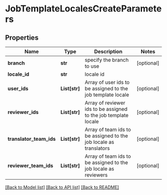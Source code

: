 # JobTemplateLocalesCreateParameters

## Properties
Name | Type | Description | Notes
------------ | ------------- | ------------- | -------------
**branch** | **str** | specify the branch to use | [optional] 
**locale_id** | **str** | locale id | 
**user_ids** | **List[str]** | Array of user ids to be assigned to the job template locale | [optional] 
**reviewer_ids** | **List[str]** | Array of reviewer ids to be assigned to the job template locale | [optional] 
**translator_team_ids** | **List[str]** | Array of team ids to be assigned to the job locale as translators | [optional] 
**reviewer_team_ids** | **List[str]** | Array of team ids to be assigned to the job locale as reviewers | [optional] 

[[Back to Model list]](../README.md#documentation-for-models) [[Back to API list]](../README.md#documentation-for-api-endpoints) [[Back to README]](../README.md)


